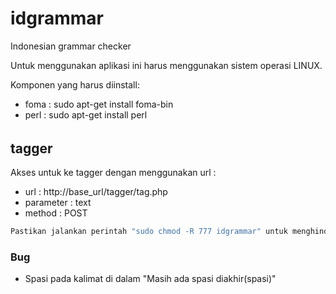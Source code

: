 # idgrammar
Indonesian grammar checker

Untuk menggunakan aplikasi ini harus menggunakan sistem operasi LINUX.

Komponen yang harus diinstall:
- foma : sudo apt-get install foma-bin
- perl : sudo apt-get install perl

######

## tagger
Akses untuk ke tagger dengan menggunakan url :
- url : http://base_url/tagger/tag.php
- parameter : text
- method : POST


```sh
Pastikan jalankan perintah "sudo chmod -R 777 idgrammar" untuk menghindari error
```

### Bug
* Spasi pada kalimat di dalam "Masih ada spasi diakhir(spasi)"
